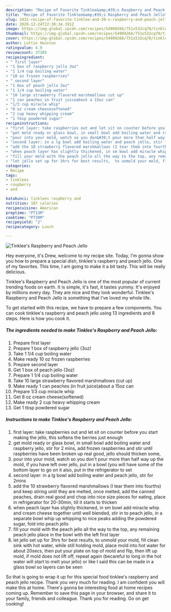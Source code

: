 ```yaml
---
description: "Recipe of Favorite Tinklee&amp;#39;s Raspberry and Peach Jello"
title: "Recipe of Favorite Tinklee&amp;#39;s Raspberry and Peach Jello"
slug: 2432-recipe-of-favorite-tinklee-and-39-s-raspberry-and-peach-jello
date: 2020-12-24T22:30:34.191Z
image: https://img-global.cpcdn.com/recipes/54909266/751x532cq70/tinklees-raspberry-and-peach-jello-recipe-main-photo.jpg
thumbnail: https://img-global.cpcdn.com/recipes/54909266/751x532cq70/tinklees-raspberry-and-peach-jello-recipe-main-photo.jpg
cover: https://img-global.cpcdn.com/recipes/54909266/751x532cq70/tinklees-raspberry-and-peach-jello-recipe-main-photo.jpg
author: Lottie Houston
ratingvalue: 4.9
reviewcount: 37105
recipeingredient:
- " first layer"
- "1 box of raspberry jello 3oz"
- "1 1/4 cup boiling water"
- "10 oz frozen raspberries"
- " second layer"
- "1 box of peach jello 3oz"
- "1 1/4 cup boiling water"
- "10 large strawberry flavored marshmallows cut up"
- "1 can peaches in fruit juiceabout a 15oz can"
- "1/3 cup miracle whip"
- "8 oz cream cheesesoftened"
- "2 cup heavy whipping cream"
- "1 tbsp powdered sugar"
recipeinstructions:
- "first layer: take raspberries out and let sit on counter before you start making the jello, this softens the berries just enough"
- "get mold ready or glass bowl, in small bowl add boiling water and raspberry jello,  stir for 2 mins, add frozen raspberries and stir until raspberries have been broken up real good, jello should thicken some,"
- "pour into your mold, watch so you don&#39;t pour more than half way up the mold, if you have left over jello, put in a bowl (you will have some of the bottom layer to go on it also, put in the refrigerator to set"
- "second layer: in a lg bowl add boiling water and peach jello, stir for 2mins"
- "add the 10 strawberry flavored marshmallows (I tear them into fourths) and keep stiring until they are melted, once melted, add the canned peaches, drain real good and chop into nice size pieces for eating, place in refrigerator for 20-30min, till it starts to thicken"
- "when peach layer has slightly thickened, in sm bowl add miracle whip and cream cheese together until well blended, stir in to peach jello, in a separate bowl whip up whipping to nice peaks adding the powdered sugar, fold into peach jello"
- "fill your mold with the peach jello all the way to the top, any remaining peach jello place in the bowl with the left first layer"
- "let jello set up for 3hrs for best results,  to unmold your mold, fill clean sink with hot water, while still holding mold, place mold into hot water for about 20secs, then put your plate on top of mold and flip, then lift up mold, if mold does not lift off, repeat again (becareful to long in the hot water will start to melt your jello) or like I said this can be made in a glass bowl so layers can be seen"
categories:
- Recipe
tags:
- tinklees
- raspberry
- and

katakunci: tinklees raspberry and 
nutrition: 187 calories
recipecuisine: American
preptime: "PT13M"
cooktime: "PT30M"
recipeyield: "2"
recipecategory: Lunch

---
```



![Tinklee&#39;s Raspberry and Peach Jello](https://img-global.cpcdn.com/recipes/54909266/751x532cq70/tinklees-raspberry-and-peach-jello-recipe-main-photo.jpg)

Hey everyone, it's Drew, welcome to my recipe site. Today, I'm gonna show you how to prepare a special dish, tinklee&#39;s raspberry and peach jello. One of my favorites. This time, I am going to make it a bit tasty. This will be really delicious.



Tinklee&#39;s Raspberry and Peach Jello is one of the most popular of current trending foods on earth. It is simple, it's fast, it tastes yummy. It's enjoyed by millions every day. They are nice and they look wonderful. Tinklee&#39;s Raspberry and Peach Jello is something that I've loved my whole life.


To get started with this recipe, we have to prepare a few components. You can cook tinklee&#39;s raspberry and peach jello using 13 ingredients and 8 steps. Here is how you cook it.

<!--inarticleads1-->

##### The ingredients needed to make Tinklee&#39;s Raspberry and Peach Jello:

1. Prepare  first layer
1. Prepare 1 box of raspberry jello (3oz)
1. Take 1 1/4 cup boiling water
1. Make ready 10 oz frozen raspberries
1. Prepare  second layer
1. Get 1 box of peach jello (3oz)
1. Prepare 1 1/4 cup boiling water
1. Take 10 large strawberry flavored marshmallows (cut up)
1. Make ready 1 can peaches (in fruit juice)about a 15oz can
1. Prepare 1/3 cup miracle whip
1. Get 8 oz cream cheese(softened)
1. Make ready 2 cup heavy whipping cream
1. Get 1 tbsp powdered sugar




<!--inarticleads2-->

##### Instructions to make Tinklee&#39;s Raspberry and Peach Jello:

1. first layer: take raspberries out and let sit on counter before you start making the jello, this softens the berries just enough
1. get mold ready or glass bowl, in small bowl add boiling water and raspberry jello,  stir for 2 mins, add frozen raspberries and stir until raspberries have been broken up real good, jello should thicken some,
1. pour into your mold, watch so you don&#39;t pour more than half way up the mold, if you have left over jello, put in a bowl (you will have some of the bottom layer to go on it also, put in the refrigerator to set
1. second layer: in a lg bowl add boiling water and peach jello, stir for 2mins
1. add the 10 strawberry flavored marshmallows (I tear them into fourths) and keep stiring until they are melted, once melted, add the canned peaches, drain real good and chop into nice size pieces for eating, place in refrigerator for 20-30min, till it starts to thicken
1. when peach layer has slightly thickened, in sm bowl add miracle whip and cream cheese together until well blended, stir in to peach jello, in a separate bowl whip up whipping to nice peaks adding the powdered sugar, fold into peach jello
1. fill your mold with the peach jello all the way to the top, any remaining peach jello place in the bowl with the left first layer
1. let jello set up for 3hrs for best results,  to unmold your mold, fill clean sink with hot water, while still holding mold, place mold into hot water for about 20secs, then put your plate on top of mold and flip, then lift up mold, if mold does not lift off, repeat again (becareful to long in the hot water will start to melt your jello) or like I said this can be made in a glass bowl so layers can be seen




So that is going to wrap it up for this special food tinklee&#39;s raspberry and peach jello recipe. Thank you very much for reading. I am confident you will make this at home. There's gonna be interesting food at home recipes coming up. Remember to save this page in your browser, and share it to your family, friends and colleague. Thank you for reading. Go on get cooking!
